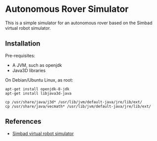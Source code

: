 # Autonomous Rover Simulator

This is a simple simulator for an autonomous rover based on the Simbad virtual robot simulator.

## Installation

Pre-requisites:

* A JVM, such as openjdk
* Java3D libraries

On Debian/Ubuntu Linux, as root:

```
apt-get install openjdk-8-jdk
apt-get install libjava3d-java

cp /usr/share/java/j3d* /usr/lib/jvm/default-java/jre/lib/ext/
cp /usr/share/java/vecmath* /usr/lib/jvm/default-java/jre/lib/ext/
```

## References

* [Simbad virtual robot simulator](http://simbad.sourceforge.net/)
